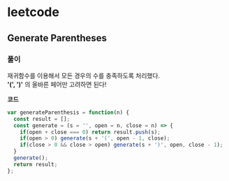 # leetcode

## Generate Parentheses

### 풀이

재귀함수를 이용해서 모든 경우의 수를 충족하도록 처리했다.  
**'(', ')'** 의 올바른 페어만 고려하면 된다!

**코드**

```js
var generateParenthesis = function(n) {
  const result = [];
  const generate = (s = '', open = n, close = n) => {
    if(open + close === 0) return result.push(s);
    if(open > 0) generate(s + '(', open - 1, close);
    if(close > 0 && close > open) generate(s + ')', open, close - 1);
  }
  generate();
  return result;
};
```